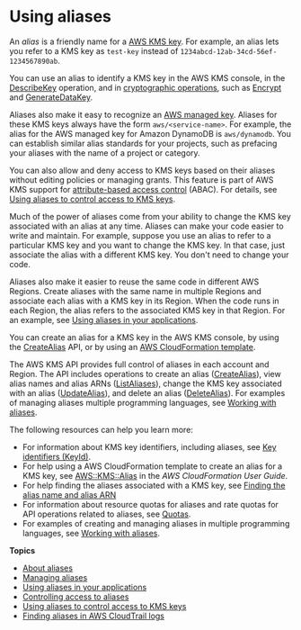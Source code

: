 # Using aliases<a name="kms-alias"></a>

An *alias* is a friendly name for a [AWS KMS key](concepts.md#kms_keys)\. For example, an alias lets you refer to a KMS key as `test-key` instead of `1234abcd-12ab-34cd-56ef-1234567890ab`\. 

You can use an alias to identify a KMS key in the AWS KMS console, in the [DescribeKey](https://docs.aws.amazon.com/kms/latest/APIReference/API_DescribeKey.html) operation, and in [cryptographic operations](concepts.md#cryptographic-operations), such as [Encrypt](https://docs.aws.amazon.com/kms/latest/APIReference/API_Encrypt.html) and [GenerateDataKey](https://docs.aws.amazon.com/kms/latest/APIReference/API_GenerateDataKey.html)\. 

Aliases also make it easy to recognize an [AWS managed key](concepts.md#aws-managed-cmk)\. Aliases for these KMS keys always have the form `aws/<service-name>`\. For example, the alias for the AWS managed key for Amazon DynamoDB is `aws/dynamodb`\. You can establish similar alias standards for your projects, such as prefacing your aliases with the name of a project or category\.

You can also allow and deny access to KMS keys based on their aliases without editing policies or managing grants\. This feature is part of AWS KMS support for [attribute\-based access control](abac.md) \(ABAC\)\. For details, see [Using aliases to control access to KMS keys](alias-authorization.md)\.

Much of the power of aliases come from your ability to change the KMS key associated with an alias at any time\. Aliases can make your code easier to write and maintain\. For example, suppose you use an alias to refer to a particular KMS key and you want to change the KMS key\. In that case, just associate the alias with a different KMS key\. You don't need to change your code\. 

Aliases also make it easier to reuse the same code in different AWS Regions\. Create aliases with the same name in multiple Regions and associate each alias with a KMS key in its Region\. When the code runs in each Region, the alias refers to the associated KMS key in that Region\. For an example, see [Using aliases in your applications](alias-using.md)\.

You can create an alias for a KMS key in the AWS KMS console, by using the [CreateAlias](https://docs.aws.amazon.com/kms/latest/APIReference/API_CreateAlias.html) API, or by using an [AWS CloudFormation template](creating-resources-with-cloudformation.md)\.

The AWS KMS API provides full control of aliases in each account and Region\. The API includes operations to create an alias \([CreateAlias](https://docs.aws.amazon.com/kms/latest/APIReference/API_CreateAlias.html)\), view alias names and alias ARNs \([ListAliases](https://docs.aws.amazon.com/kms/latest/APIReference/API_ListAliases.html)\), change the KMS key associated with an alias \([UpdateAlias](https://docs.aws.amazon.com/kms/latest/APIReference/API_UpdateAlias.html)\), and delete an alias \([DeleteAlias](https://docs.aws.amazon.com/kms/latest/APIReference/API_DeleteAlias.html)\)\. For examples of managing aliases multiple programming languages, see [Working with aliases](programming-aliases.md)\.

The following resources can help you learn more:
+ For information about KMS key identifiers, including aliases, see [Key identifiers \(KeyId\)](concepts.md#key-id)\.
+ For help using a AWS CloudFormation template to create an alias for a KMS key, see [AWS::KMS::Alias](https://docs.aws.amazon.com/AWSCloudFormation/latest/UserGuide/aws-resource-kms-alias.html) in the *AWS CloudFormation User Guide*\.
+ For help finding the aliases associated with a KMS key, see [Finding the alias name and alias ARN](find-cmk-alias.md)
+ For information about resource quotas for aliases and rate quotas for API operations related to aliases, see [Quotas](limits.md)\.
+ For examples of creating and managing aliases in multiple programming languages, see [Working with aliases](programming-aliases.md)\.

**Topics**
+ [About aliases](alias-about.md)
+ [Managing aliases](alias-manage.md)
+ [Using aliases in your applications](alias-using.md)
+ [Controlling access to aliases](alias-access.md)
+ [Using aliases to control access to KMS keys](alias-authorization.md)
+ [Finding aliases in AWS CloudTrail logs](alias-ct.md)